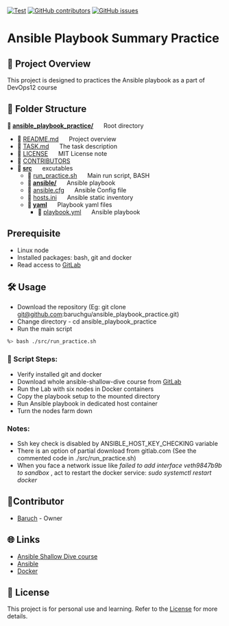 [![Test](https://img.shields.io/badge/ansible_playbook_practice-8A2BE2)]([https://](https://img.shields.io/badge/ansible_playbook_practice-8A2BE2))
[![GitHub contributors](https://img.shields.io/github/contributors/baruchgu/ansible_playbook_practice)](https://github.com/baruchgu/ansible_playbook_practice/graphs/contributors)
[![GitHub issues](https://img.shields.io/github/issues/coderjojo/creative-profile-readme)](https://github.com/baruchgu/ansible_playbook_practice/issues)

# Ansible Playbook Summary Practice
<!-- ABOUT THE PROJECT -->

## 📌 Project Overview
This project is designed to practices the Ansible playbook as a part of DevOps12 course

<!-- FOLDER STRACTURE -->
## 📁 Folder Structure
**📁 <span style="display: inline-block; margin-right: 20px;">[ansible_playbook_practice/](./)</span>** Root directory  
  - 📄 <span style="display: inline-block; margin-right: 20px;">[README.md](./README.md)</span> Project overview
  - 📄 <span style="display: inline-block; margin-right: 20px;">[TASK.md](./TASK.md)</span> The task description
  - 📄 <span style="display: inline-block; margin-right: 20px;">[LICENSE](./LICENSE)</span> MIT License note
  - 📄 <span style="display: inline-block; margin-right: 20px;">[CONTRIBUTORS](./CONTRIBUTORS.md)</span> 
  - **📂 <span style="display: inline-block; margin-right: 20px;">[src](./src)</span>** excutables
    - 📜 <span style="display: inline-block; margin-right: 20px;">[run_practice.sh](./src/run_practice.sh)</span> Main run script, BASH
    - **📂 <span style="display: inline-block; margin-right: 20px;">[ansible/](./src/ansible)</span>** Ansible playbook
    - 📜 <span style="display: inline-block; margin-right: 20px;">[ansible.cfg](./src/ansible/ansible.cfg)</span> Ansible Config file
    - 📜 <span style="display: inline-block; margin-right: 20px;">[hosts.ini](./src/ansible/hosts.ini)</span> Ansible static inventory
    - **📂 <span style="display: inline-block; margin-right: 20px;">[yaml](./src/yaml)</span>** Playbook yaml files
      - 📜 <span style="display: inline-block; margin-right: 20px;">[playbook.yml](./src/ansible/yaml/playbook.yml)</span> Ansible playbook

## Prerequisite
- Linux node
- Installed packages: bash, git and docker
- Read access to [GitLab](https://gitlab.com)

<!-- USAGE EXAMPLES --> 
## 🛠️ Usage
- Download the repository (Eg: git clone git@github.com:baruchgu/ansible_playbook_practice.git)
- Change directory - cd ansible_playbook_practice
- Run the main script
```sh
%> bash ./src/run_practice.sh
```
### 👣 Script Steps:
- Verify installed git and docker
- Download whole ansible-shallow-dive course from [GitLab](https://gitlab.com)
- Run the Lab with six nodes in Docker containers
- Copy the playbook setup to the mounted directory
- Run Ansible playbook in dedicated host container
- Turn the nodes farm down
### Notes:
- Ssh key check is disabled by ANSIBLE_HOST_KEY_CHECKING variable
- There is an option of partial download from gitlab.com (See the commented code in ./src/run_practice.sh)
- When you face a network issue like _failed to add interface veth9847b9b to sandbox_ , act to restart the docker service: _sudo systemctl restart docker_

<!-- CONTRIBUTORS -->
## 🤵Contributor
* [Baruch](https://github.com/baruchgu) - Owner

<!-- LINKS -->
## 🌐 Links
* [Ansible Shallow Dive course](https://gitlab.com/vaiolabs-io/ansible-shallow-dive)
* [Ansible](https://docs.ansible.com)
* [Docker](https://www.docker.com)

## 📜 License
This project is for personal use and learning. Refer to the [License](./LICENSE) for more details.

